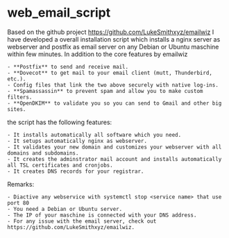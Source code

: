 # web_email_script
Based on the github project https://github.com/LukeSmithxyz/emailwiz I have developed a overall installation script which installs a nginx server as webserver and postfix as email server on any Debian or Ubuntu maschine within few minutes. In addition to the core features by emailwiz

    - **Postfix** to send and receive mail.
    - **Dovecot** to get mail to your email client (mutt, Thunderbird, etc.).
    - Config files that link the two above securely with native log-ins.
    - **Spamassassin** to prevent spam and allow you to make custom filters.
    - **OpenDKIM** to validate you so you can send to Gmail and other big sites.

the script has the following features: 
    
    - It installs automatically all software which you need. 
    - It setups automatically nginx as webserver. 
    - It validates your new domain and customizes your webserver with all domains and subdomains. 
    - It creates the adminstrator mail account and installs automatically all TSL certificates and cronjobs. 
    - It creates DNS records for your registrar. 

Remarks:

    - Diactive any webservice with systemctl stop <service name> that use port 80 
    - You need a Debian or Ubuntu server. 
    - The IP of your maschine is connected with your DNS address.
    - For any issue with the email server, check out https://github.com/LukeSmithxyz/emailwiz. 



